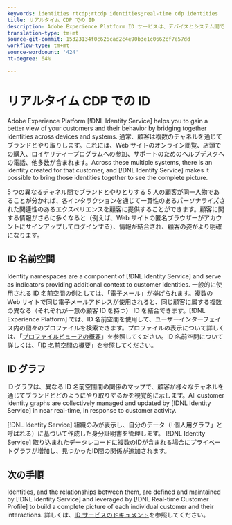 ```yaml
---
keywords: identities rtcdp;rtcdp identities;real-time cdp identities
title: リアルタイム CDP での ID
description: Adobe Experience Platform ID サービスは、デバイスとシステム間で ID を結合することで、顧客とその行動をより良く把握できるようにします。
translation-type: tm+mt
source-git-commit: 15323134f0c626cad2c4e90b3e1c0662cf7e57dd
workflow-type: tm+mt
source-wordcount: '424'
ht-degree: 64%

---
```



# リアルタイム CDP での ID

Adobe Experience Platform [!DNL Identity Service] helps you to gain a better view of your customers and their behavior by bridging together identities across devices and systems. 通常、顧客は複数のチャネルを通じてブランドとやり取りします。これには、Web サイトのオンライン閲覧、店頭での購入、ロイヤリティープログラムへの参加、サポートのためのヘルプデスクへの電話、他多数が含まれます。Across these multiple systems, there is an identity created for that customer, and [!DNL Identity Service] makes it possible to bring those identities together to see the complete picture.

5 つの異なるチャネル間でブランドとやりとりする 5 人の顧客が同一人物であることが分かれば、各インタラクションを通じて一貫性のあるパーソナライズされた関連性のあるエクスペリエンスを顧客に提供することができます。顧客に関する情報がさらに多くなると（例えば、Web サイトの匿名ブラウザーがアカウントにサインアップしてログインする）、情報が結合され、顧客の姿がより明確になります。

## ID 名前空間

Identity namespaces are a component of [!DNL Identity Service] and serve as indicators providing additional context to customer identities. 一般的に使用される ID 名前空間の例としては、「電子メール」が挙げられます。複数の Web サイトで同じ電子メールアドレスが使用されると、同じ顧客に属する複数の異なる（それぞれが一意の顧客 ID を持つ） ID を結合できます。[!DNL Experience Platform] では、ID 名前空間を使用して、ユーザーインターフェイス内の個々のプロファイルを検索できます。プロファイルの表示について詳しくは、「[プロファイルビューアの概要](/help/rtcdp/profile/profile-viewer.md)」を参照してください。ID 名前空間について詳しくは、「[ID 名前空間の概要](../../identity-service/namespaces.md)」を参照してください。

## ID グラフ

ID グラフは、異なる ID 名前空間間の関係のマップで、顧客が様々なチャネルを通じてブランドとどのようにやり取りするかを視覚的に示します。All customer identity graphs are collectively managed and updated by [!DNL Identity Service] in near real-time, in response to customer activity.

[!DNL Identity Service] 組織のみが表示し、自分のデータ（「個人用グラフ」と呼ばれる）に基づいて作成した身分証明書を管理します。 [!DNL Identity Service] 取り込まれたデータレコードに複数のIDが含まれる場合にプライベートグラフが増加し、見つかったID間の関係が追加されます。

## 次の手順

Identities, and the relationships between them, are defined and maintained by [!DNL Identity Service] and leveraged by [!DNL Real-time Customer Profile] to build a complete picture of each individual customer and their interactions. 詳しくは、[ID サービスのドキュメント](../../identity-service/home.md)を参照してください。
